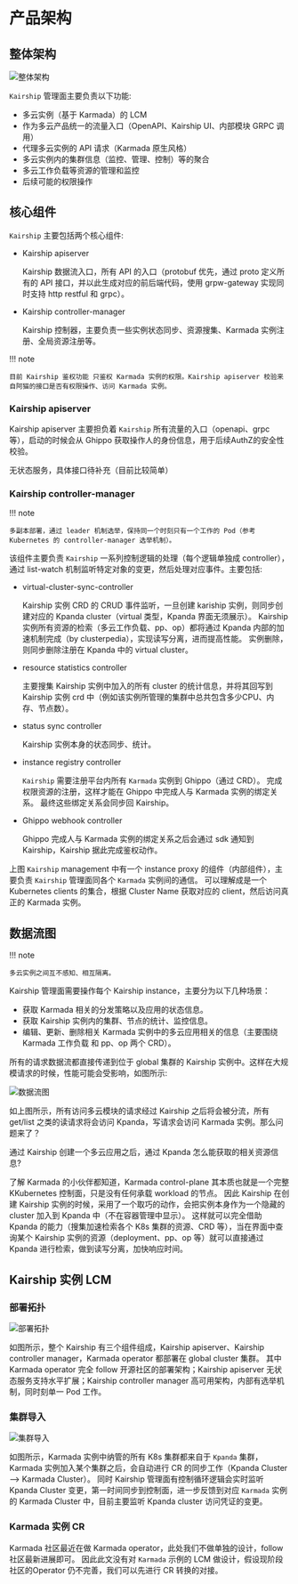 # 产品架构

## 整体架构

![整体架构](../images/arch_summary.png)

`Kairship` 管理面主要负责以下功能:

* 多云实例（基于 Karmada）的 LCM
* 作为多云产品统一的流量入口（OpenAPI、Kairship UI、内部模块 GRPC 调用）
* 代理多云实例的 API 请求（Karmada 原生风格）
* 多云实例内的集群信息（监控、管理、控制）等的聚合
* 多云工作负载等资源的管理和监控
* 后续可能的权限操作

## 核心组件

`Kairship` 主要包括两个核心组件:

* Kairship apiserver

    Kairship 数据流入口，所有 API 的入口（protobuf 优先，通过 proto 定义所有的 API 接口，并以此生成对应的前后端代码，使用 grpw-gateway 实现同时支持 http restful 和 grpc）。

* Kairship controller-manager

    Kairship 控制器，主要负责一些实例状态同步、资源搜集、Karmada 实例注册、全局资源注册等。

!!! note
    
    目前 Kairship 鉴权功能 只鉴权 Karmada 实例的权限。Kairship apiserver 校验来自阿猫的接口是否有权限操作、访问 Karmada 实例。

### Kairship apiserver

Kairship apiserver 主要担负着 `Kairship` 所有流量的入口（openapi、grpc 等），启动的时候会从 Ghippo 获取操作人的身份信息，用于后续AuthZ的安全性校验。

无状态服务，具体接口待补充（目前比较简单）

### Kairship controller-manager

!!! note

    多副本部署，通过 leader 机制选举，保持同一个时刻只有一个工作的 Pod（参考 Kubernetes 的 controller-manager 选举机制）。

该组件主要负责 `Kairship` 一系列控制逻辑的处理（每个逻辑单独成 controller），通过 list-watch 机制监听特定对象的变更，然后处理对应事件。主要包括:

* virtual-cluster-sync-controller

    Kairship 实例 CRD 的 CRUD 事件监听，一旦创建 kariship 实例，则同步创建对应的 Kpanda cluster（virtual 类型，Kpanda 界面无须展示）。
    Kairship 实例所有资源的检索（多云工作负载、pp、op）都将通过 Kpanda 内部的加速机制完成（by clusterpedia），实现读写分离，进而提高性能。
    实例删除，则同步删除注册在 Kpanda 中的 virtual cluster。

* resource statistics controller

    主要搜集 Kairship 实例中加入的所有 cluster 的统计信息，并将其回写到 Kairship 实例 crd 中（例如该实例所管理的集群中总共包含多少CPU、内存、节点数）。

* status sync controller

    Kairship 实例本身的状态同步、统计。

* instance registry controller

    `Kairship` 需要注册平台内所有 `Karmada` 实例到 Ghippo（通过 CRD）。
    完成权限资源的注册，这样才能在 Ghippo 中完成人与 Karmada 实例的绑定关系。
    最终这些绑定关系会同步回 Kairship。

* Ghippo webhook controller

    Ghippo 完成人与 Karmada 实例的绑定关系之后会通过 sdk 通知到 Kairship，Kairship 据此完成鉴权动作。

上图 `Kairship` management 中有一个 instance proxy 的组件（内部组件），主要负责 `Kairship` 管理面同各个 `Karmada` 实例间的通信。
可以理解成是一个Kubernetes clients 的集合，根据 Cluster Name 获取对应的 client，然后访问真正的 Karmada 实例。

## 数据流图

!!! note

    多云实例之间互不感知、相互隔离。

Kairship 管理面需要操作每个 Kairship instance，主要分为以下几种场景：

* 获取 Karmada 相关的分发策略以及应用的状态信息。
* 获取 Kairship 实例内的集群、节点的统计、监控信息。
* 编辑、更新、删除相关 Karmada 实例中的多云应用相关的信息（主要围绕 Karmada 工作负载 和 pp、op 两个 CRD）。

所有的请求数据流都直接传递到位于 global 集群的 Kairship 实例中。这样在大规模请求的时候，性能可能会受影响，如图所示:

![数据流图](../images/arch_kairship_instance.png)

如上图所示，所有访问多云模块的请求经过 Kairship 之后将会被分流，所有 get/list 之类的读请求将会访问 Kpanda，写请求会访问 Karmada 实例。那么问题来了？

通过 Kairship 创建一个多云应用之后，通过 Kpanda 怎么能获取的相关资源信息?

了解 Karmada 的小伙伴都知道，Karmada control-plane 其本质也就是一个完整 KKubernetes 控制面，只是没有任何承载 workload 的节点。
因此 Kairship 在创建 Kairship 实例的时候，采用了一个取巧的动作，会把实例本身作为一个隐藏的 cluster 加入到 Kpanda 中（不在容器管理中显示）。
这样就可以完全借助 Kpanda 的能力（搜集加速检索各个 K8s 集群的资源、CRD 等），当在界面中查询某个 Kairship 实例的资源（deployment、pp、op 等）就可以直接通过 Kpanda 进行检索，做到读写分离，加快响应时间。

## Kairship 实例 LCM

### 部署拓扑

![部署拓扑](../images/deploy_topology.png)

如图所示，整个 Kairship 有三个组件组成，Kairship apiserver、Kairship controller manager，Karmada operator 都部署在 global cluster 集群。
其中 Karmada operator 完全 follow 开源社区的部署架构；Kairship apiserver 无状态服务支持水平扩展；Kairship controller manager 高可用架构，内部有选举机制，同时刻单一 Pod 工作。

### 集群导入

![集群导入](../images/cluster_sync.png)

如图所示，Karmada 实例中纳管的所有 K8s 集群都来自于 `Kpanda` 集群，Karmada 实例加入某个集群之后，会自动进行 CR 的同步工作（Kpanda Cluster --> Karmada Cluster）。
同时 Kairship 管理面有控制循环逻辑会实时监听 Kpanda Cluster 变更，第一时间同步到控制面，进一步反馈到对应 `Karmada` 实例的 Karmada Cluster 中，目前主要监听 Kpanda cluster 访问凭证的变更。

### Karmada 实例 CR

Karmada 社区最近在做 Karmada operator，此处我们不做单独的设计，follow 社区最新进展即可。
因此此文没有对 `Karmada` 示例的 LCM 做设计，假设现阶段社区的Operator 仍不完善，我们可以先进行 CR 转换的对接。
